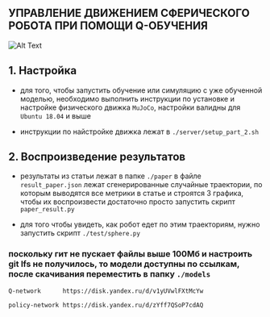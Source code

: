 ## УПРАВЛЕНИЕ ДВИЖЕНИЕМ СФЕРИЧЕСКОГО РОБОТА ПРИ ПОМОЩИ Q-ОБУЧЕНИЯ


![Alt Text](paper/trajectory.gif)

## 1. Настройка
- для того, чтобы запустить обучение или симуляцию с уже обученной моделью, необходимо выполнить инструкции по установке и настройке физического движка ```MuJoCo```,
настройки валидны для ```Ubuntu 18.04``` и выше

- инструкции по найстройке движка лежат в ```./server/setup_part_2.sh```

## 2. Воспроизведение результатов
- результаты из статьи лежат в папке ```./paper```
в файле ```result_paper.json``` лежат сгенерированные случайные траектории, по которым выводятся все метрики в статье
и строятся 3 графика, чтобы их воспроизвести достаточно просто запустить скрипт ```paper_result.py```

- для того чтобы увидеть, как робот едет по этим траекториям, нужно запустить скрипт ```./test/sphere.py```



### поскольку гит не пускает файлы выше 100Мб и настроить git lfs не получилось, то модели доступны по ссылкам, после скачивания переместить в папку ``./models``

```Q-network      https://disk.yandex.ru/d/v1yUVwlFXtMcYw```

```policy-network https://disk.yandex.ru/d/zYff7QSoP7cdAQ```
